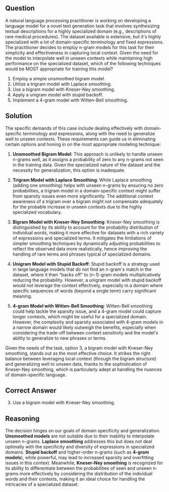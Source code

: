 ## Question

A natural language processing practitioner is working on developing a language model for a novel text generation task that involves synthesizing textual descriptions for a highly specialized domain (e.g., descriptions of rare medical procedures). The dataset available is extensive, but it's highly specialized with a lot of domain-specific terminology and fixed expressions. The practitioner decides to employ n-gram models for this task for their simplicity and effectiveness in capturing local context. Given the need for the model to interpolate well in unseen contexts while maintaining high performance on the specialized dataset, which of the following techniques would be MOST appropriate for training this model?

1. Employ a simple unsmoothed bigram model.
2. Utilize a trigram model with Laplace smoothing.
3. Use a bigram model with Kneser-Ney smoothing.
4. Apply a unigram model with stupid backoff.
5. Implement a 4-gram model with Witten-Bell smoothing.

## Solution

The specific demands of this case include dealing effectively with domain-specific terminology and expressions, along with the need to generalize well to unseen contexts. These requirements can guide us in eliminating certain options and honing in on the most appropriate modeling technique:

1. **Unsmoothed Bigram Model**: This approach is unlikely to handle unseen n-grams well, as it assigns a probability of zero to any n-grams not seen in the training data. Given the specialized nature of the dataset and the necessity for generalization, this option is inadequate.
   
2. **Trigram Model with Laplace Smoothing**: While Laplace smoothing (adding one smoothing) helps with unseen n-grams by ensuring no zero probabilities, a trigram model in a domain-specific context might suffer from sparsity issues even more significantly. The additional context awareness of a trigram over a bigram might not compensate adequately for the probable increase in unseen contexts due to the highly specialized vocabulary.
   
3. **Bigram Model with Kneser-Ney Smoothing**: Kneser-Ney smoothing is distinguished by its ability to account for the probability distribution of individual words, making it more effective for datasets with a rich variety of expressions and specialized terms. It mitigates the limitations of simpler smoothing techniques by dynamically adjusting probabilities to reflect the observed data more realistically, hence improving the handling of rare terms and phrases typical of specialized domains.
   
4. **Unigram Model with Stupid Backoff**: Stupid backoff is a strategy used in large language models that do not find an n-gram's match in the dataset, where it then "backs off" to (n-1)-gram models multiplicatively reducing the probability. However, a unigram model with stupid backoff would not leverage the context effectively, especially in a domain where specific sequences of words (beyond a single term) carry significant meaning.
   
5. **4-gram Model with Witten-Bell Smoothing**: Witten-Bell smoothing could help tackle the sparsity issue, and a 4-gram model could capture longer contexts, which might be useful for a specialized domain. However, the complexity and sparsity associated with 4-gram models in a narrow domain would likely outweigh the benefits, especially when considering the trade-off between context sensitivity and the model's ability to generalize to new phrases or terms.

Given the needs of the task, option 3, a bigram model with Kneser-Ney smoothing, stands out as the most effective choice. It strikes the right balance between leveraging local context (through the bigram structure) and generalizing well to unseen data, thanks to the sophistication of Kneser-Ney smoothing, which is particularly adept at handling the nuances of domain-specific language.

## Correct Answer

3. Use a bigram model with Kneser-Ney smoothing.

## Reasoning

The decision hinges on our goals of domain specificity and generalization. **Unsmoothed models** are not suitable due to their inability to interpolate unseen n-grams. **Laplace smoothing** addresses this but does not deal optimally with the specificity and diversity of expressions in specialized domains. **Stupid backoff** and higher-order n-grams (such as **4-gram models**), while powerful, may lead to increased sparsity and overfitting issues in this context. Meanwhile, **Kneser-Ney smoothing** is recognized for its ability to differentiate between the probabilities of seen and unseen n-grams more effectively by considering the distribution of the individual words and their contexts, making it an ideal choice for handling the intricacies of a specialized dataset.